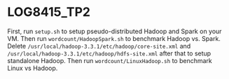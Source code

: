 # LOG8415_TP2
First, run `setup.sh` to setup pseudo-distributed Hadoop and Spark on your VM. Then run `wordcount/HadoopSpark.sh` to benchmark Hadoop vs. Spark. Delete `/usr/local/hadoop-3.3.1/etc/hadoop/core-site.xml` and `/usr/local/hadoop-3.3.1/etc/hadoop/hdfs-site.xml` after that to setup standalone Hadoop. Then run `wordcount/LinuxHadoop.sh` to benchmark Linux vs Hadoop.
